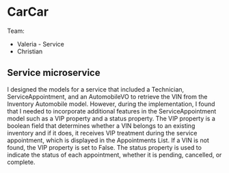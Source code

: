 # CarCar

Team:

* Valeria - Service
* Christian





## Service microservice

I designed the models for a service that included a Technician, ServiceAppointment, and an AutomobileVO to retrieve the VIN from the Inventory Automobile model. However, during the implementation, I found that I needed to incorporate additional features in the ServiceAppointment model such as a VIP property and a status property. The VIP property is a boolean field that determines whether a VIN belongs to an existing inventory and if it does, it receives VIP treatment during the service appointment, which is displayed in the Appointments List. If a VIN is not found, the VIP property is set to False. The status property is used to indicate the status of each appointment, whether it is pending, cancelled, or complete.



